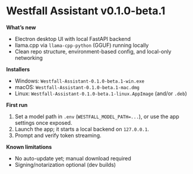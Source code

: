 # Westfall Assistant v0.1.0-beta.1

**What’s new**
- Electron desktop UI with local FastAPI backend
- llama.cpp via `llama-cpp-python` (GGUF) running locally
- Clean repo structure, environment-based config, and local-only networking

**Installers**
- Windows: `Westfall-Assistant-0.1.0-beta.1-win.exe`
- macOS: `Westfall-Assistant-0.1.0-beta.1-mac.dmg`
- Linux: `Westfall-Assistant-0.1.0-beta.1-linux.AppImage` (and/or `.deb`)

**First run**
1. Set a model path in `.env` (`WESTFALL_MODEL_PATH=...`), or use the app settings once exposed.
2. Launch the app; it starts a local backend on `127.0.0.1`.
3. Prompt and verify token streaming.

**Known limitations**
- No auto-update yet; manual download required
- Signing/notarization optional (dev builds)
